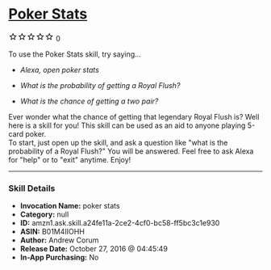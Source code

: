 # [Poker Stats](http://alexa.amazon.com/#skills/amzn1.ask.skill.a24fe11a-2ce2-4cf0-bc58-ff5bc3c1e930)
![0 stars](../../images/ic_star_border_black_18dp_1x.png)![0 stars](../../images/ic_star_border_black_18dp_1x.png)![0 stars](../../images/ic_star_border_black_18dp_1x.png)![0 stars](../../images/ic_star_border_black_18dp_1x.png)![0 stars](../../images/ic_star_border_black_18dp_1x.png) 0

To use the Poker Stats skill, try saying...

* *Alexa, open poker stats*

* *What is the probability of getting a Royal Flush?*

* *What is the chance of getting a two pair?*

Ever wonder what the chance of getting that legendary Royal Flush is?  Well here is a skill for you!  This skill can be used as an aid to anyone playing 5-card poker.  
To start, just open up the skill, and ask a question like "what is the probability of a Royal Flush?" You will be answered.
Feel free to ask Alexa for "help" or to "exit" anytime.  Enjoy!

***

### Skill Details

* **Invocation Name:** poker stats
* **Category:** null
* **ID:** amzn1.ask.skill.a24fe11a-2ce2-4cf0-bc58-ff5bc3c1e930
* **ASIN:** B01M4IIOHH
* **Author:** Andrew Corum
* **Release Date:** October 27, 2016 @ 04:45:49
* **In-App Purchasing:** No
